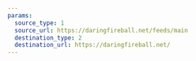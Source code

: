 ```yaml
---
params:
  source_type: 1
  source_url: https://daringfireball.net/feeds/main
  destination_type: 2
  destination_url: https://daringfireball.net/
---
```

